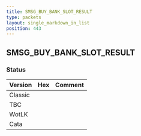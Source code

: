 ```yaml
---
title: SMSG_BUY_BANK_SLOT_RESULT
type: packets
layout: single_markdown_in_list
position: 443
---
```


## SMSG_BUY_BANK_SLOT_RESULT

### Status

Version | Hex | Comment
---------- | ---------- | ---------- 
Classic |  |  
TBC |  |  
WotLK |  |  
Cata |  |  
